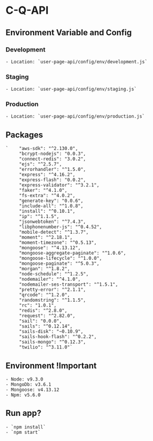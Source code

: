 # C-Q-API

## Environment Variable and Config
### Development
    - Location: `user-page-api/config/env/development.js`

### Staging
    - Location: `user-page-api/config/env/staging.js`

### Production
    - Location: `user-page-api/config/env/production.js`

## Packages
    `    "aws-sdk": "^2.130.0",
         "bcrypt-nodejs": "0.0.3",
         "connect-redis": "3.0.2",
         "ejs": "^2.5.7",
         "errorhandler": "^1.5.0",
         "express": "^4.16.2",
         "express-flash": "0.0.2",
         "express-validator": "^3.2.1",
         "faker": "^4.1.0",
         "fs-extra": "^4.0.2",
         "generate-key": "0.0.6",
         "include-all": "^1.0.8",
         "install": "^0.10.1",
         "ip": "^1.1.5",
         "jsonwebtoken": "^7.4.3",
         "libphonenumber-js": "^0.4.52",
         "mobile-detect": "^1.3.7",
         "moment": "^2.18.1",
         "moment-timezone": "^0.5.13",
         "mongoose": "^4.13.12",
         "mongoose-aggregate-paginate": "^1.0.6",
         "mongoose-lifecycle": "^1.0.0",
         "mongoose-paginate": "^5.0.3",
         "morgan": "^1.8.2",
         "node-schedule": "^1.2.5",
         "nodemailer": "^4.1.0",
         "nodemailer-ses-transport": "^1.5.1",
         "pretty-error": "^2.1.1",
         "qrcode": "^1.2.0",
         "randomstring": "^1.1.5",
         "rc": "1.0.1",
         "redis": "^2.8.0",
         "request": "^2.82.0",
         "sail": "0.0.0",
         "sails": "^0.12.14",
         "sails-disk": "~0.10.9",
         "sails-hook-flash": "^0.2.2",
         "sails-mongo": "^0.12.3",
         "twilio": "^3.11.0"`
## Environment !Important
    - Node: v9.3.0
    - MongoDb: v3.6.1
    - Mongoose: v4.13.12
    - Npm: v5.6.0

## Run app?
    - `npm install`
    - `npm start`
